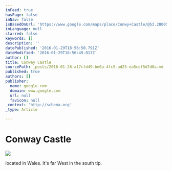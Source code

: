 ```yaml
---
inFeed: true
hasPage: false
inNav: false
isBasedOnUrl: 'https://www.google.com/maps/place/Conwy+Castle/@53.280059,-8.3080406,6z/data=!4m2!3m1!1s0x48651e85d4cd176d:0x4c407a5d3d49f90c'
inLanguage: null
starred: false
keywords: []
description: ''
datePublished: '2016-01-29T18:56:50.791Z'
dateModified: '2016-01-29T18:56:49.013Z'
author: []
title: Conway Castle
sourcePath: _posts/2016-01-28-a17cfd49-be0a-4fc5-ad25-ea5cef5d7d0a.md
published: true
authors: []
publisher:
  name: google.com
  domain: www.google.com
  url: null
  favicon: null
_context: 'http://schema.org'
_type: Article

---
```

# Conway Castle
![](https://lh4.googleusercontent.com/-UE33SQEk7ng/VGxfoqNbPjI/AAAAAAAAAA4/WBH-howC95c/s410-k-no/)

located in Wales. It's far West in the south tip.